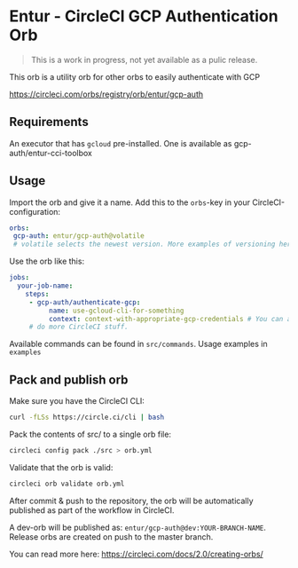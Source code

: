 # Entur - CircleCI GCP Authentication Orb

> This is a work in progress, not yet available as a pulic release.

This orb is a utility orb for other orbs to easily authenticate with GCP

https://circleci.com/orbs/registry/orb/entur/gcp-auth

## Requirements
An executor that has `gcloud` pre-installed. One is available as gcp-auth/entur-cci-toolbox

## Usage

Import the orb and give it a name. Add this to the `orbs`-key in your CircleCI-configuration:
```yaml
orbs:
 gcp-auth: entur/gcp-auth@volatile 
 # volatile selects the newest version. More examples of versioning here: https://circleci.com/docs/2.0/creating-orbs/#semantic-versioning-in-orbs
```

Use the orb like this:

```yaml
jobs:
  your-job-name:
    steps:
     - gcp-auth/authenticate-gcp:
          name: use-gcloud-cli-for-something
          context: context-with-appropriate-gcp-credentials # You can add the gcp-service-key & gcp-container-cluster in the context.
     # do more CircleCI stuff.
``` 
         
Available commands can be found in `src/commands`. Usage examples in `examples`             

## Pack and publish orb

Make sure you have the CircleCI CLI:
```bash
curl -fLSs https://circle.ci/cli | bash 
```      

Pack the contents of src/ to a single orb file:
```bash
circleci config pack ./src > orb.yml
```

Validate that the orb is valid:
```bash
circleci orb validate orb.yml
```

After commit & push to the repository, the orb will be automatically published as part of the workflow in CircleCI. 

A dev-orb will be published as: `entur/gcp-auth@dev:YOUR-BRANCH-NAME`. Release orbs are created on push to the master branch. 

You can read more here: https://circleci.com/docs/2.0/creating-orbs/